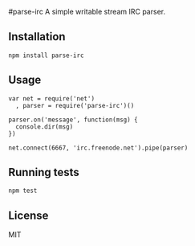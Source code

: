 #parse-irc
A simple writable stream IRC parser.

## Installation
`npm install parse-irc`

## Usage
```
var net = require('net')
  , parser = require('parse-irc')()

parser.on('message', function(msg) {
  console.dir(msg)
})

net.connect(6667, 'irc.freenode.net').pipe(parser)
```

## Running tests
`npm test`

## License
MIT
